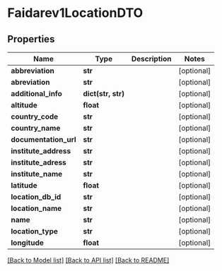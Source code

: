 # Faidarev1LocationDTO

## Properties
Name | Type | Description | Notes
------------ | ------------- | ------------- | -------------
**abbreviation** | **str** |  | [optional] 
**abreviation** | **str** |  | [optional] 
**additional_info** | **dict(str, str)** |  | [optional] 
**altitude** | **float** |  | [optional] 
**country_code** | **str** |  | [optional] 
**country_name** | **str** |  | [optional] 
**documentation_url** | **str** |  | [optional] 
**institute_address** | **str** |  | [optional] 
**institute_adress** | **str** |  | [optional] 
**institute_name** | **str** |  | [optional] 
**latitude** | **float** |  | [optional] 
**location_db_id** | **str** |  | [optional] 
**location_name** | **str** |  | [optional] 
**name** | **str** |  | [optional] 
**location_type** | **str** |  | [optional] 
**longitude** | **float** |  | [optional] 

[[Back to Model list]](../README.md#documentation-for-models) [[Back to API list]](../README.md#documentation-for-api-endpoints) [[Back to README]](../README.md)


